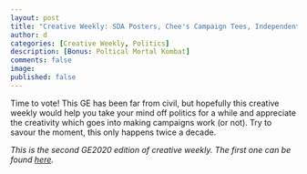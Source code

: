 ```yaml
---
layout: post
title: "Creative Weekly: SDA Posters, Chee's Campaign Tees, Independent Horse"
author: d
categories: [Creative Weekly, Politics]
description: [Bonus: Poltical Mortal Kombat]
comments: false
image: 
published: false
---
```


Time to vote! This GE has been far from civil, but hopefully this creative weekly would help you take your mind off politics for a while and appreciate the creativity which goes into making campaigns work (or not). Try to savour the moment, this only happens twice a decade. 

<i>This is the second GE2020 edition of creative weekly. The first one can be found <a href="https://dis-sg.github.io/creative-weekly-3/" target="_blank">here</a>.</i>


